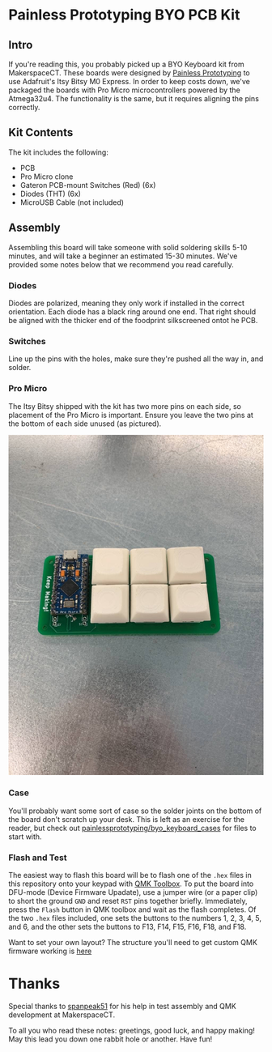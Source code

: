 # Painless Prototyping BYO PCB Kit

## Intro

If you're reading this, you probably picked up a BYO Keyboard kit from MakerspaceCT. These boards were designed by [Painless Prototyping](https://painlessprototyping.com/) to use Adafruit's Itsy Bitsy M0 Express. In order to keep costs down, we've packaged the boards with Pro Micro microcontrollers powered by the Atmega32u4. The functionality is the same, but it requires aligning the pins correctly.

## Kit Contents
The kit includes the following:
* PCB
* Pro Micro clone
* Gateron PCB-mount Switches (Red) (6x)
* Diodes (THT) (6x)
* MicroUSB Cable (not included)

## Assembly
Assembling this board will take someone with solid soldering skills 5-10 minutes, and will take a beginner an estimated 15-30 minutes. We've provided some notes below that we recommend you read carefully.

### Diodes

Diodes are polarized, meaning they only work if installed in the correct orientation. Each diode has a black ring around one end. That right should be aligned with the thicker end of the foodprint silkscreened ontot he PCB.

### Switches

Line up the pins with the holes, make sure they're pushed all the way in, and solder.

### Pro Micro

The Itsy Bitsy shipped with the kit has two more pins on each side, so placement of the Pro Micro is important. Ensure you leave the two pins at the bottom of each side unused (as pictured).

![pro micro placement](img/promicro_placement.jpg?raw=true "Pro Micro Placement")


### Case

You'll probably want some sort of case so the solder joints on the bottom of the board don't scratch up your desk. This is left as an exercise for the reader, but check out [painlessprototyping/byo_keyboard_cases](https://github.com/painlessprototyping/byo_keyboard_cases) for files to start with.

### Flash and Test

The easiest way to flash this board will be to flash one of the `.hex` files in this repository onto your keypad with [QMK Toolbox](https://github.com/qmk/qmk_toolbox). To put the board into DFU-mode (Device Firmware Upadate), use a jumper wire (or a paper clip) to short the ground `GND` and reset `RST` pins together briefly. Immediately, press the `Flash` button in QMK toolbox and wait as the flash completes. Of the two `.hex` files included, one sets the buttons to the numbers 1, 2, 3, 4, 5, and 6, and the other sets the buttons to F13, F14, F15, F16, F18, and F18.

Want to set your own layout? The structure you'll need to get custom QMK firmware working is [here](https://github.com/spanpeak51/6keyj)

# Thanks

Special thanks to [spanpeak51](github.com/spanpeak51) for his help in test assembly and QMK development at MakerspaceCT.

To all you who read these notes: greetings, good luck, and happy making! May this lead you down one rabbit hole or another. Have fun!
